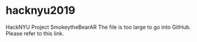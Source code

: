 # hacknyu2019
HackNYU Project SmokeytheBearAR
The file is too large to go into GitHub.  Please refer to this link.

